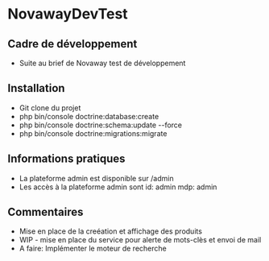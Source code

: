 NovawayDevTest
==============

## Cadre de développement

* Suite au brief de Novaway test de développement

## Installation

* Git clone du projet
* php bin/console doctrine:database:create
* php bin/console doctrine:schema:update --force
* php bin/console doctrine:migrations:migrate

## Informations pratiques

* La plateforme admin est disponible sur /admin
* Les accès à la plateforme admin sont id: admin mdp: admin

## Commentaires

* Mise en place de la creéation et affichage des produits
* WIP - mise en place du service pour alerte de mots-clès et envoi de mail
* A faire: Implémenter le moteur de recherche

